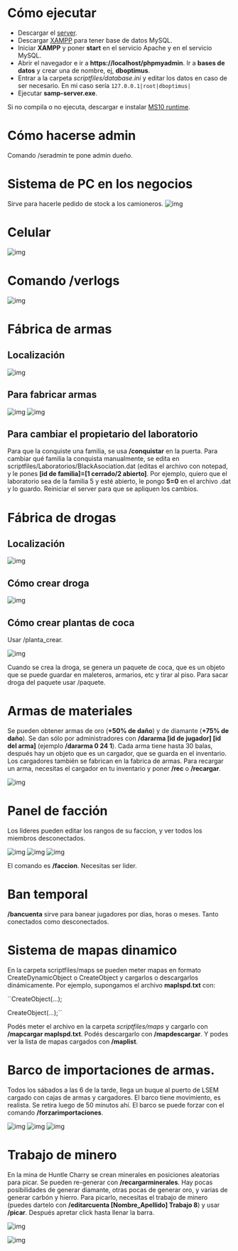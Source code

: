 # Cómo ejecutar
* Descargar el [server](https://github.com/lleps/Optimus-Roleplay-V3/archive/master.zip).
* Descargar [XAMPP](https://www.apachefriends.org/es/download.html) para tener base de datos MySQL.
* Iniciar **XAMPP** y poner **start** en el servicio Apache y en el servicio MySQL.
* Abrir el navegador e ir a **https://localhost/phpmyadmin**. Ir a **bases de datos** y crear una de nombre, ej, **dboptimus**.
* Entrar a la carpeta *scriptfiles/database.ini* y editar los datos en caso de ser necesario. En mi caso sería ``127.0.0.1|root|dboptimus|``
* Ejecutar **samp-server.exe**.

Si no compila o no ejecuta, descargar e instalar [MS10 runtime](https://www.microsoft.com/en-us/download/details.aspx?id=5555).

# Cómo hacerse admin
Comando /seradmin te pone admin dueño.

# Sistema de PC en los negocios
Sirve para hacerle pedido de stock a los camioneros.
![img](https://i.gyazo.com/dd636721f53eef890bb77c4fec65224a.gif)

# Celular
![img](https://i.gyazo.com/ae1be53a13825370449661ce3d720670.gif)

# Comando /verlogs
![img](https://i.gyazo.com/55584a4018b077f3b76b9d41156290e1.png)

# Fábrica de armas

## Localización
![img](https://i.gyazo.com/31dd51fcb0ebd992c86f7a73054720aa.png)

## Para fabricar armas
![img](https://i.gyazo.com/dc89bd806734701e6752e4f1e1919ea0.png)
![img](https://i.gyazo.com/03de090b6754f10fbfec63d4140c984d.png)

## Para cambiar el propietario del laboratorio
Para que la conquiste una familia, se usa **/conquistar** en la puerta. Para cambiar qué familia la conquista manualmente, se edita en scriptfiles/Laboratorios/BlackAsociation.dat (editas el archivo con notepad, y le pones **[id de familia]=[1 cerrado/2 abierto]**. Por ejemplo, quiero que el laboratorio sea de la familia 5 y esté abierto, le pongo **5=0** en el archivo .dat y lo guardo. Reiniciar el server para que se apliquen los cambios.

# Fábrica de drogas

## Localización
![img](https://i.gyazo.com/0d5a48e5f2b37e737a5d59610d4dc4dd.png)

## Cómo crear droga
![img](https://i.gyazo.com/84750f19f320e330ce2c3ab2593a276b.png)

## Cómo crear plantas de coca

Usar /planta_crear.

![img](https://i.gyazo.com/af7b33530e2cb16f60c32748bb4c92c3.png)

Cuando se crea la droga, se genera un paquete de coca, que es un objeto que se puede guardar en maleteros, armarios, etc y tirar al piso. Para sacar droga del paquete usar /paquete.

# Armas de materiales
Se pueden obtener armas de oro (**+50% de daño**) y de diamante (**+75% de daño**). Se dan sólo por administradores con **/dararma [id de jugador] [id del arma]** (ejemplo **/dararma 0 24 1**). 
Cada arma tiene hasta 30 balas, después hay un objeto que es un cargador, que se guarda en el inventario. Los cargadores también se fabrican en la fabrica de armas. Para recargar un arma, necesitas el cargador en tu inventario y poner **/rec** o **/recargar**. 

![img](https://i.gyazo.com/1b14f00e2ce9f1b7b402f67935ba37c0.png)

# Panel de facción
Los lideres pueden editar los rangos de su faccion, y ver todos los miembros desconectados.

![img](https://i.gyazo.com/82e2e70c0aef32722725f05b2b58eea2.png)
![img](https://i.gyazo.com/e39df48ceb9a8c76a956f85fa40e98a3.png)
![img](https://i.gyazo.com/0a2975b9c4c06da7cd219edc47d47059.png)

El comando es **/faccion**. Necesitas ser lider.

# Ban temporal
**/bancuenta** sirve para banear jugadores por dias, horas o meses. Tanto conectados como desconectados.

# Sistema de mapas dinamico
En la carpeta scriptfiles/maps se pueden meter mapas en formato CreateDynamicObject o CreateObject y cargarlos o descargarlos dinámicamente. Por ejemplo, supongamos el archivo **maplspd.txt** con:

``CreateObject(...);

CreateObject(...);``

Podés meter el archivo en la carpeta *scriptfiles/maps* y cargarlo con **/mapcargar maplspd.txt**. Podés descargarlo
con **/mapdescargar**. Y podes ver la lista de mapas cargados con **/maplist**.

# Barco de importaciones de armas.
Todos los sábados a las 6 de la tarde, llega un buque al puerto de LSEM cargado con cajas de armas y cargadores. El barco tiene movimiento, es realista. Se retira luego de 50 minutos ahí. El barco se puede forzar con el comando **/forzarimportaciones**.

![img](https://i.gyazo.com/703283e2db6d7c5b330f0cc2b7c1d7dd.png)
![img](https://i.gyazo.com/631ae46bb7a64942679a1df08b36f282.png)
![img](https://i.gyazo.com/80945ee1a1ee179e8c0ecff9c628ba5c.png)

# Trabajo de minero
En la mina de Huntle Charry se crean minerales en posiciones aleatorias para picar. Se pueden re-generar con **/recargarminerales**. Hay pocas posibilidades de generar diamante, otras pocas de generar oro, y varias de generar carbón y hierro. Para picarlo, necesitas el trabajo de minero (puedes dartelo con **/editarcuenta [Nombre_Apellido] Trabajo 8**)
y usar **/picar**. Después apretar click hasta llenar la barra.

![img](https://i.gyazo.com/824f1d0be1a1a2af4f7566f174735160.png)

![img](https://i.gyazo.com/2e10dc0e0d8edbbac8bbedcd2de20139.png)
